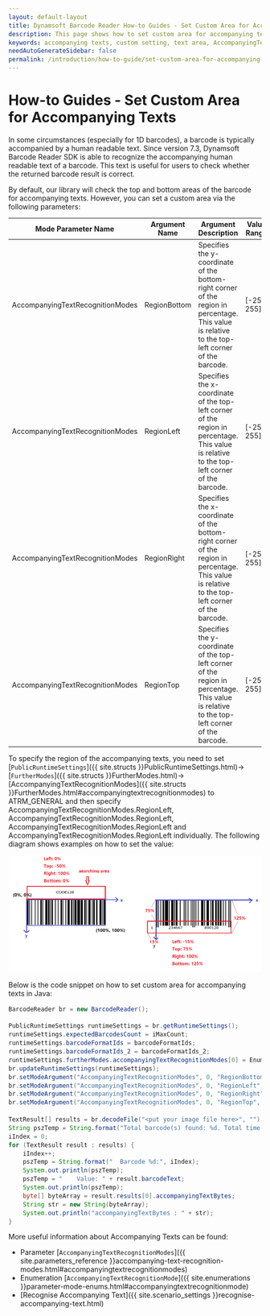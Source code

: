 ```yaml
---
layout: default-layout
title: Dynamsoft Barcode Reader How-to Guides - Set Custom Area for Accompanying Texts 
description: This page shows how to set custom area for accompanying texts.
keywords: accompanying texts, custom setting, text area, AccompanyingTextRecognitionModes, how-to guides
needAutoGenerateSidebar: false
permalink: /introduction/how-to-guide/set-custom-area-for-accompanying-texts.html
---  
```



# How-to Guides - Set Custom Area for Accompanying Texts    


In some circumstances (especially for 1D barcodes), a barcode is typically accompanied by a human readable text. Since version 7.3, Dynamsoft Barcode Reader SDK is able to recognize the accompanying human readable text of a barcode. This text is useful for users to check whether the returned barcode result is correct.    


By default, our library will check the top and bottom areas of the barcode for accompanying texts. However, you can set a custom area via the following parameters:    


| Mode Parameter Name | Argument Name | Argument Description | Value Range | Default Value |
| ------------------- | ------------- | -------------------- | ----------- | ------------- |
| AccompanyingTextRecognitionModes | RegionBottom | Specifies the y-coordinate of the bottom-right corner of the region in percentage. This value is relative to the top-left corner of the barcode. | [-255, 255] | 0 |
| AccompanyingTextRecognitionModes | RegionLeft | Specifies the x-coordinate of the top-left corner of the region in percentage. This value is relative to the top-left corner of the barcode. | [-255, 255] | 0 |
| AccompanyingTextRecognitionModes | RegionRight | Specifies the x-coordinate of the bottom-right corner of the region in percentage. This value is relative to the top-left corner of the barcode. | [-255, 255] | 0 |
| AccompanyingTextRecognitionModes | RegionTop | Specifies the y-coordinate of the top-left corner of the region in percentage. This value is relative to the top-left corner of the barcode. | [-255, 255] | 0 |

     


To specify the region of the accompanying texts, you need to set [`PublicRuntimeSettings`]({{ site.structs }}PublicRuntimeSettings.html)->[`FurtherModes`]({{ site.structs }}FurtherModes.html)->[AccompanyingTextRecognitionModes]({{ site.structs }}FurtherModes.html#accompanyingtextrecognitionmodes) to ATRM_GENERAL and then specify AccompanyingTextRecognitionModes.RegionLeft, AccompanyingTextRecognitionModes.RegionLeft, AccompanyingTextRecognitionModes.RegionLeft and AccompanyingTextRecognitionModes.RegionLeft individually. The following diagram shows examples on how to set the value:    

![Accompanying Text Example][1]    


Below is the code snippet on how to set custom area for accompanying texts in Java:   

```java
BarcodeReader br = new BarcodeReader();

PublicRuntimeSettings runtimeSettings = br.getRuntimeSettings();
runtimeSettings.expectedBarcodesCount = iMaxCount;
runtimeSettings.barcodeFormatIds = barcodeFormatIds;
runtimeSettings.barcodeFormatIds_2 = barcodeFormatIds_2;
runtimeSettings.furtherModes.accompanyingTextRecognitionModes[0] = EnumAccompanyingTextRecognitionMode.ATRM_GENERAL;
br.updateRuntimeSettings(runtimeSettings);
br.setModeArgument("AccompanyingTextRecognitionModes", 0, "RegionBottom", "150");
br.setModeArgument("AccompanyingTextRecognitionModes", 0, "RegionLeft", "-10");
br.setModeArgument("AccompanyingTextRecognitionModes", 0, "RegionRight", "85");
br.setModeArgument("AccompanyingTextRecognitionModes", 0, "RegionTop", "100");   

TextResult[] results = br.decodeFile("<put your image file here>", "");
String pszTemp = String.format("Total barcode(s) found: %d. Total time spent: %.3f seconds.", results.length, ((float) (ullTimeEnd - ullTimeBegin) / 1000));
iIndex = 0;
for (TextResult result : results) {
    iIndex++;
    pszTemp = String.format("  Barcode %d:", iIndex);
    System.out.println(pszTemp);
    pszTemp = "    Value: " + result.barcodeText;
    System.out.println(pszTemp);                   
    byte[] byteArray = result.results[0].accompanyingTextBytes;
    String str = new String(byteArray);
    System.out.println("accompanyingTextBytes : " + str);
}
```

More useful information about Accompanying Texts can be found:
- Parameter [`AccompanyingTextRecognitionModes`]({{ site.parameters_reference }}accompanying-text-recognition-modes.html#accompanyingtextrecognitionmodes)
- Enumeration [`AccompanyingTextRecognitionMode`]({{ site.enumerations }}parameter-mode-enums.html#accompanyingtextrecognitionmode)
- [Recognise Accompanying Text]({{ site.scenario_settings }}recognise-accompanying-text.html)



[1]: assets/set-custom-area-for-accompanying-texts/accompanying-text-zone.png


